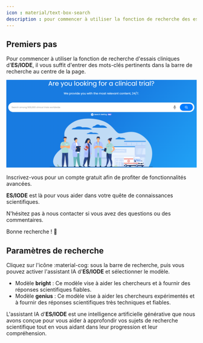 ```yaml
---
icon : material/text-box-search
description : pour commencer à utiliser la fonction de recherche des essais cliniques scientifiques
---
```


## **Premiers pas**

Pour commencer à utiliser la fonction de recherche d'essais cliniques d'__ES/IODE__, il vous suffit d'entrer des mots-clés pertinents dans la barre de recherche au centre de la page.

![barre de recherche](assets/searchbar-trials.png)

Inscrivez-vous pour un compte gratuit afin de profiter de fonctionnalités avancées.

__ES/IODE__ est là pour vous aider dans votre quête de connaissances scientifiques.

N'hésitez pas à nous contacter si vous avez des questions ou des commentaires.

Bonne recherche ! :rocket:

## **Paramètres de recherche**

Cliquez sur l'icône :material-cog: sous la barre de recherche, puis vous pouvez activer l'assistant IA d'__ES/IODE__ et sélectionner le modèle.

- Modèle __bright__ : Ce modèle vise à aider les chercheurs et à fournir des réponses scientifiques fiables.
- Modèle __genius__ : Ce modèle vise à aider les chercheurs expérimentés et à fournir des réponses scientifiques très techniques et fiables.

L'assistant IA d'__ES/IODE__ est une intelligence artificielle générative que nous avons conçue pour vous aider à approfondir vos sujets de recherche scientifique tout en vous aidant dans leur progression et leur compréhension.
